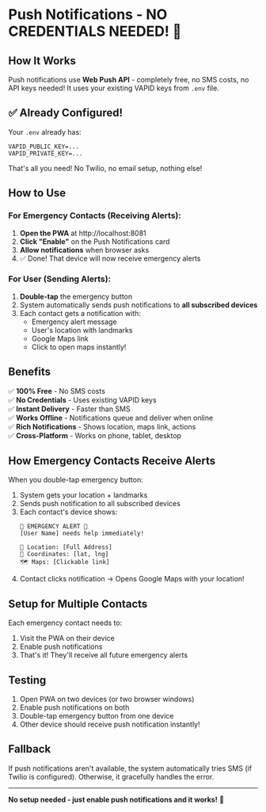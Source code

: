 # Push Notifications - NO CREDENTIALS NEEDED! 🎉

## How It Works

Push notifications use **Web Push API** - completely free, no SMS costs, no API keys needed! It uses your existing VAPID keys from `.env` file.

## ✅ Already Configured!

Your `.env` already has:
```
VAPID_PUBLIC_KEY=...
VAPID_PRIVATE_KEY=...
```

That's all you need! No Twilio, no email setup, nothing else!

## How to Use

### For Emergency Contacts (Receiving Alerts):

1. **Open the PWA** at http://localhost:8081
2. **Click "Enable"** on the Push Notifications card
3. **Allow notifications** when browser asks
4. ✅ Done! That device will now receive emergency alerts

### For User (Sending Alerts):

1. **Double-tap** the emergency button
2. System automatically sends push notifications to **all subscribed devices**
3. Each contact gets a notification with:
   - Emergency alert message
   - User's location with landmarks
   - Google Maps link
   - Click to open maps instantly!

## Benefits

✅ **100% Free** - No SMS costs  
✅ **No Credentials** - Uses existing VAPID keys  
✅ **Instant Delivery** - Faster than SMS  
✅ **Works Offline** - Notifications queue and deliver when online  
✅ **Rich Notifications** - Shows location, maps link, actions  
✅ **Cross-Platform** - Works on phone, tablet, desktop  

## How Emergency Contacts Receive Alerts

When you double-tap emergency button:
1. System gets your location + landmarks
2. Sends push notification to all subscribed devices
3. Each contact's device shows:
   ```
   🚨 EMERGENCY ALERT 🚨
   [User Name] needs help immediately!
   
   📍 Location: [Full Address]
   📌 Coordinates: [lat, lng]
   🗺️ Maps: [Clickable link]
   ```
4. Contact clicks notification → Opens Google Maps with your location!

## Setup for Multiple Contacts

Each emergency contact needs to:
1. Visit the PWA on their device
2. Enable push notifications
3. That's it! They'll receive all future emergency alerts

## Testing

1. Open PWA on two devices (or two browser windows)
2. Enable push notifications on both
3. Double-tap emergency button from one device
4. Other device should receive push notification instantly!

## Fallback

If push notifications aren't available, the system automatically tries SMS (if Twilio is configured). Otherwise, it gracefully handles the error.

---

**No setup needed - just enable push notifications and it works!** 🚀

